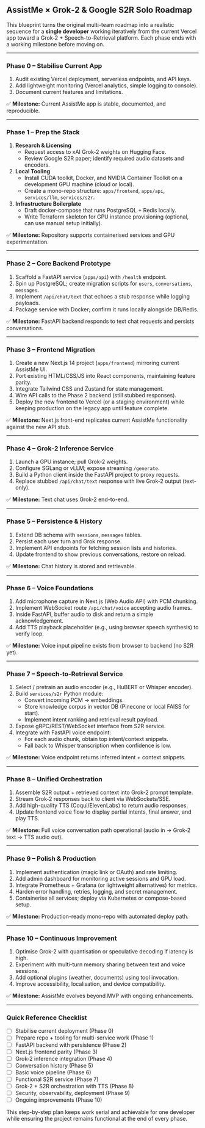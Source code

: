 ## AssistMe × Grok‑2 & Google S2R Solo Roadmap

This blueprint turns the original multi-team roadmap into a realistic sequence for a **single developer** working iteratively from the current Vercel app toward a Grok‑2 + Speech-to-Retrieval platform. Each phase ends with a working milestone before moving on.

---

### Phase 0 – Stabilise Current App
1. Audit existing Vercel deployment, serverless endpoints, and API keys.
2. Add lightweight monitoring (Vercel analytics, simple logging to console).
3. Document current features and limitations.

✅ **Milestone:** Current AssistMe app is stable, documented, and reproducible.

---

### Phase 1 – Prep the Stack
1. **Research & Licensing**
   - Request access to xAI Grok‑2 weights on Hugging Face.
   - Review Google S2R paper; identify required audio datasets and encoders.
2. **Local Tooling**
   - Install CUDA toolkit, Docker, and NVIDIA Container Toolkit on a development GPU machine (cloud or local).
   - Create a mono-repo structure: `apps/frontend`, `apps/api`, `services/llm`, `services/s2r`.
3. **Infrastructure Boilerplate**
   - Draft docker-compose that runs PostgreSQL + Redis locally.
   - Write Terraform skeleton for GPU instance provisioning (optional, can use manual setup initially).

✅ **Milestone:** Repository supports containerised services and GPU experimentation.

---

### Phase 2 – Core Backend Prototype
1. Scaffold a FastAPI service (`apps/api`) with `/health` endpoint.
2. Spin up PostgreSQL; create migration scripts for `users`, `conversations`, `messages`.
3. Implement `/api/chat/text` that echoes a stub response while logging payloads.
4. Package service with Docker; confirm it runs locally alongside DB/Redis.

✅ **Milestone:** FastAPI backend responds to text chat requests and persists conversations.

---

### Phase 3 – Frontend Migration
1. Create a new Next.js 14 project (`apps/frontend`) mirroring current AssistMe UI.
2. Port existing HTML/CSS/JS into React components, maintaining feature parity.
3. Integrate Tailwind CSS and Zustand for state management.
4. Wire API calls to the Phase 2 backend (still stubbed responses).
5. Deploy the new frontend to Vercel (or a staging environment) while keeping production on the legacy app until feature complete.

✅ **Milestone:** Next.js front-end replicates current AssistMe functionality against the new API stub.

---

### Phase 4 – Grok‑2 Inference Service
1. Launch a GPU instance; pull Grok‑2 weights.
2. Configure SGLang or vLLM; expose streaming `/generate`.
3. Build a Python client inside the FastAPI project to proxy requests.
4. Replace stubbed `/api/chat/text` response with live Grok‑2 output (text-only).

✅ **Milestone:** Text chat uses Grok‑2 end-to-end.

---

### Phase 5 – Persistence & History
1. Extend DB schema with `sessions`, `messages` tables.
2. Persist each user turn and Grok response.
3. Implement API endpoints for fetching session lists and histories.
4. Update frontend to show previous conversations, restore on reload.

✅ **Milestone:** Chat history is stored and retrievable.

---

### Phase 6 – Voice Foundations
1. Add microphone capture in Next.js (Web Audio API) with PCM chunking.
2. Implement WebSocket route `/api/chat/voice` accepting audio frames.
3. Inside FastAPI, buffer audio to disk and return a simple acknowledgement.
4. Add TTS playback placeholder (e.g., using browser speech synthesis) to verify loop.

✅ **Milestone:** Voice input pipeline exists from browser to backend (no S2R yet).

---

### Phase 7 – Speech-to-Retrieval Service
1. Select / pretrain an audio encoder (e.g., HuBERT or Whisper encoder).
2. Build `services/s2r` Python module:
   - Convert incoming PCM → embeddings.
   - Store knowledge corpus in vector DB (Pinecone or local FAISS for start).
   - Implement intent ranking and retrieval result payload.
3. Expose gRPC/REST/WebSocket interface from S2R service.
4. Integrate with FastAPI voice endpoint:
   - For each audio chunk, obtain top intent/context snippets.
   - Fall back to Whisper transcription when confidence is low.

✅ **Milestone:** Voice endpoint returns inferred intent + context snippets.

---

### Phase 8 – Unified Orchestration
1. Assemble S2R output + retrieved context into Grok‑2 prompt template.
2. Stream Grok‑2 responses back to client via WebSockets/SSE.
3. Add high-quality TTS (Coqui/ElevenLabs) to return audio responses.
4. Update frontend voice flow to display partial intents, final answer, and play TTS.

✅ **Milestone:** Full voice conversation path operational (audio in → Grok‑2 text → TTS audio out).

---

### Phase 9 – Polish & Production
1. Implement authentication (magic link or OAuth) and rate limiting.
2. Add admin dashboard for monitoring active sessions and GPU load.
3. Integrate Prometheus + Grafana (or lightweight alternatives) for metrics.
4. Harden error handling, retries, logging, and secret management.
5. Containerise all services; deploy via Kubernetes or compose-based setup.

✅ **Milestone:** Production-ready mono-repo with automated deploy path.

---

### Phase 10 – Continuous Improvement
1. Optimise Grok‑2 with quantisation or speculative decoding if latency is high.
2. Experiment with multi-turn memory sharing between text and voice sessions.
3. Add optional plugins (weather, documents) using tool invocation.
4. Improve accessibility, localisation, and device compatibility.

✅ **Milestone:** AssistMe evolves beyond MVP with ongoing enhancements.

---

### Quick Reference Checklist

- [ ] Stabilise current deployment (Phase 0)
- [ ] Prepare repo + tooling for multi-service work (Phase 1)
- [ ] FastAPI backend with persistence (Phase 2)
- [ ] Next.js frontend parity (Phase 3)
- [ ] Grok‑2 inference integration (Phase 4)
- [ ] Conversation history (Phase 5)
- [ ] Basic voice pipeline (Phase 6)
- [ ] Functional S2R service (Phase 7)
- [ ] Grok‑2 + S2R orchestration with TTS (Phase 8)
- [ ] Security, observability, deployment (Phase 9)
- [ ] Ongoing improvements (Phase 10)

This step-by-step plan keeps work serial and achievable for one developer while ensuring the project remains functional at the end of every phase.
